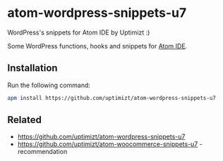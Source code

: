 # atom-wordpress-snippets-u7
WordPress's snippets for Atom IDE by Uptimizt :)

Some WordPress functions, hooks and snippets for [Atom IDE](https://atom.io/).


## Installation

Run the following command:

```sh
apm install https://github.com/uptimizt/atom-wordpress-snippets-u7
```

## Related

* https://github.com/uptimizt/atom-wordpress-snippets-u7
* https://github.com/uptimizt/atom-woocommerce-snippets-u7 - recommendation
